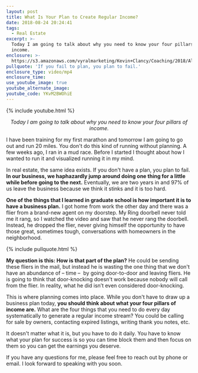 ```yaml
---
layout: post
title: What Is Your Plan to Create Regular Income?
date: 2018-08-24 20:24:41
tags:
  - Real Estate
excerpt: >-
  Today I am going to talk about why you need to know your four pillars of
  income.
enclosure: >-
  https://s3.amazonaws.com/vyralmarketing/Kevin+Clancy/Coaching/2018/Albany+Real+Estate+Agent-+Coaching-+What%2527s+Your+Plan%253F.mp4
pullquote: 'If you fail to plan, you plan to fail.'
enclosure_type: video/mp4
enclosure_time:
use_youtube_image: true
youtube_alternate_image:
youtube_code: YKvM2BWOhiE
---
```


{% include youtube.html %}

<p style="text-align: center;"><em>Today I am going to talk about why you need to know your four pillars of income.</em></p>

I have been training for my first marathon and tomorrow I am going to go out and run 20 miles. You don't do this kind of running without planning. A few weeks ago, I ran in a mud race. Before I started I thought about how I wanted to run it and visualized running it in my mind.

In real estate, the same idea exists. If you don't have a plan, you plan to fail. **In our business, we haphazardly jump around doing one thing for a little while before going to the next.** Eventually, we are two years in and 97% of us leave the business because we think it stinks and it is too hard.

**One of the things that I learned in graduate school is how important it is to have a business plan.** I got home from work the other day and there was a flier from a brand-new agent on my doorstep. My Ring doorbell never told me it rang, so I watched the video and saw that he never rang the doorbell. Instead, he dropped the flier, never giving himself the opportunity to have those great, sometimes tough, conversations with homeowners in the neighborhood.

{% include pullquote.html %}

**My question is this: How is that part of the plan?** He could be sending these fliers in the mail, but instead he is wasting the one thing that we don't have an abundance of – time – &nbsp;by going door-to-door and leaving fliers. He is going to think that door-knocking doesn't work because nobody will call from the flier. In reality, what he did isn’t even considered door-knocking.

This is where planning comes into place. While you don't have to draw up a business plan today, **you should think about what your four pillars of income are.** What are the four things that you need to do every day systematically to generate a regular income stream? You could be calling for sale by owners, contacting expired listings, writing thank you notes, etc.

It doesn't matter what it is, but you have to do it daily. You have to know what your plan for success is so you can time block them and then focus on them so you can get the earnings you deserve.

If you have any questions for me, please feel free to reach out by phone or email. I look forward to speaking with you soon.